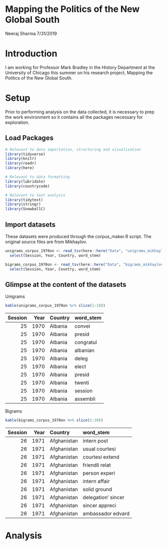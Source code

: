 Mapping the Politics of the New Global South
================
Neeraj Sharma
7/31/2019

# Introduction

I am working for Professor Mark Bradley in the History Department at the
University of Chicago this summer on his research project, Mapping the
Politics of the New Global South.

# Setup

Prior to performing analysis on the data collected, it is necessary to
prep the work environment so it contains all the packages necessary for
exploration.

## Load Packages

``` r
# Relevant to data importation, structuring and visualization
library(tidyverse)
library(knitr)
library(readr)
library(here)

# Relevant to data formatting
library(lubridate)
library(countrycode)

# Relevant to text analysis
library(tidytext)
library(stringr)
library(SnowballC)
```

## Import datasets

These datasets were produced through the corpus\_maker.R script. The
original source files are from
Mikhaylov.

``` r
unigrams_corpus_1970on <- read_tsv(here::here("Data", "unigrams_mikhaylov_project.tsv")) %>%
  select(Session, Year, Country, word_stem)

bigrams_corpus_1970on <- read_tsv(here::here("Data", "bigrams_mikhaylov_project.tsv")) %>%
  select(Session, Year, Country, word_stem)
```

## Glimpse at the content of the datasets

Unigrams

``` r
kable(unigrams_corpus_1970on %>% slice(1:10))
```

| Session | Year | Country | word\_stem |
| ------: | ---: | :------ | :--------- |
|      25 | 1970 | Albania | convei     |
|      25 | 1970 | Albania | presid     |
|      25 | 1970 | Albania | congratul  |
|      25 | 1970 | Albania | albanian   |
|      25 | 1970 | Albania | deleg      |
|      25 | 1970 | Albania | elect      |
|      25 | 1970 | Albania | presid     |
|      25 | 1970 | Albania | twenti     |
|      25 | 1970 | Albania | session    |
|      25 | 1970 | Albania | assembli   |

Bigrams

``` r
kable(bigrams_corpus_1970on %>% slice(1:10))
```

| Session | Year | Country     | word\_stem         |
| ------: | ---: | :---------- | :----------------- |
|      26 | 1971 | Afghanistan | intern post        |
|      26 | 1971 | Afghanistan | usual courtesi     |
|      26 | 1971 | Afghanistan | courtesi extend    |
|      26 | 1971 | Afghanistan | friendli relat     |
|      26 | 1971 | Afghanistan | person experi      |
|      26 | 1971 | Afghanistan | intern affair      |
|      26 | 1971 | Afghanistan | solid ground       |
|      26 | 1971 | Afghanistan | delegation’ sincer |
|      26 | 1971 | Afghanistan | sincer appreci     |
|      26 | 1971 | Afghanistan | ambassador edvard  |

# Analysis
